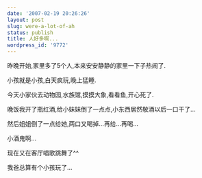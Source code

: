 ```yaml
---
date: '2007-02-19 20:26:26'
layout: post
slug: were-a-lot-of-ah
status: publish
title: 人好多啊...
wordpress_id: '9772'
---
```


昨晚开始,家里多了5个人,本来安安静静的家里一下子热闹了.


小孩就是小孩,白天疯玩,晚上猛睡.


今天小家伙去动物园,水族馆,摸摸大象,看看鱼,开心死了.


晚饭我开了瓶红酒,给小妹妹倒了一点点,小东西居然敬酒以后一口干了...


然后姐姐倒了一点给她,两口又喝掉...再给...再喝...


小酒鬼啊...


现在又在客厅唱歌跳舞了^^


我爸总算有个小孩玩了...
